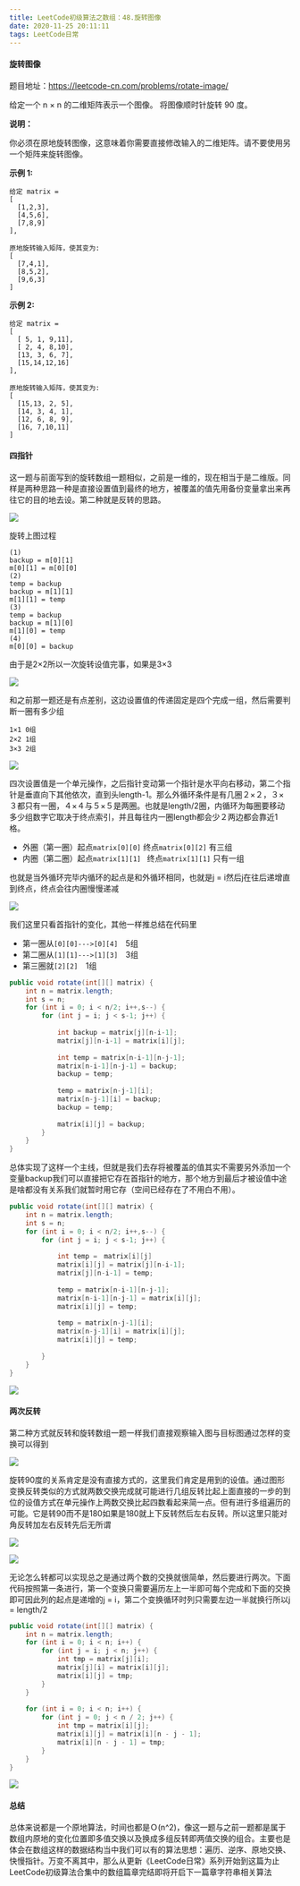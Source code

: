 ```yaml
---
title: LeetCode初级算法之数组：48.旋转图像
date: 2020-11-25 20:11:11
tags: LeetCode日常
---
```


#### 旋转图像

题目地址：https://leetcode-cn.com/problems/rotate-image/

给定一个 n × n 的二维矩阵表示一个图像。
将图像顺时针旋转 90 度。<!--more-->

**说明：**

你必须在原地旋转图像，这意味着你需要直接修改输入的二维矩阵。请不要使用另一个矩阵来旋转图像。

**示例 1:**

```
给定 matrix = 
[
  [1,2,3],
  [4,5,6],
  [7,8,9]
],

原地旋转输入矩阵，使其变为:
[
  [7,4,1],
  [8,5,2],
  [9,6,3]
]
```

**示例 2:**

```
给定 matrix =
[
  [ 5, 1, 9,11],
  [ 2, 4, 8,10],
  [13, 3, 6, 7],
  [15,14,12,16]
], 

原地旋转输入矩阵，使其变为:
[
  [15,13, 2, 5],
  [14, 3, 4, 1],
  [12, 6, 8, 9],
  [16, 7,10,11]
]
```



#### 四指针

这一题与前面写到的旋转数组一题相似，之前是一维的，现在相当于是二维版。同样是两种思路一种是直接设置值到最终的地方，被覆盖的值先用备份变量拿出来再往它的目的地去设。第二种就是反转的思路。

![](https://gitee.com/Jasper-zh/blogImage/raw/master/%E6%97%8B%E8%BD%AC%E5%9B%BE%E5%83%8F/1.gif)

旋转上图过程

```
(1) 
backup = m[0][1]
m[0][1] = m[0][0]
(2)
temp = backup
backup = m[1][1]
m[1][1] = temp
(3)
temp = backup
backup = m[1][0]
m[1][0] = temp
(4)
m[0][0] = backup
```

由于是2×2所以一次旋转设值完事，如果是3×3

![](https://gitee.com/Jasper-zh/blogImage/raw/master/%E6%97%8B%E8%BD%AC%E5%9B%BE%E5%83%8F/2.gif)

和之前那一题还是有点差别，这边设置值的传递固定是四个完成一组，然后需要判断一圈有多少组

```
1×1 0组
2×2 1组
3×3 2组
```

![](https://gitee.com/Jasper-zh/blogImage/raw/master/%E6%97%8B%E8%BD%AC%E5%9B%BE%E5%83%8F/1.png)

四次设置值是一个单元操作，之后指针变动第一个指针是水平向右移动，第二个指针是垂直向下其他依次，直到头length-1。那么外循环条件是有几圈２×２，３×３都只有一圈，４×４与５×５是两圈。也就是length/2圈，内循环为每圈要移动多少组数字它取决于终点索引，并且每往内一圈length都会少２两边都会靠近1格。

* 外圈（第一圈）起点`matrix[0][0]` 终点`matrix[0][2]` 有三组
* 内圈（第二圈）起点`matrix[1][1] ` 终点`matrix[1][1]` 只有一组

也就是当外循环完毕内循环的起点是和外循环相同，也就是j = i然后j在往后递增直到终点，终点会往内圈慢慢递减

![](https://gitee.com/Jasper-zh/blogImage/raw/master/%E6%97%8B%E8%BD%AC%E5%9B%BE%E5%83%8F/2.png)

我们这里只看首指针的变化，其他一样推总结在代码里

* 第一圈从`[0][0]--->[0][4]`　5组
* 第二圈从`[1][1]--->[1][3]`　3组
* 第三圈就`[2][2]`　1组

```java
public void rotate(int[][] matrix) {
	int n = matrix.length;
    int s = n;
    for (int i = 0; i < n/2; i++,s--) {
    	for (int j = i; j < s-1; j++) {
          
        	int backup = matrix[j][n-i-1];
            matrix[j][n-i-1] = matrix[i][j];
            
            int temp = matrix[n-i-1][n-j-1];
            matrix[n-i-1][n-j-1] = backup;
            backup = temp;
            
            temp = matrix[n-j-1][i];
            matrix[n-j-1][i] = backup;
   			backup = temp;
            
            matrix[i][j] = backup;
        }
    }
}
```

总体实现了这样一个主线，但就是我们去存将被覆盖的值其实不需要另外添加一个变量backup我们可以直接把它存在首指针的地方，那个地方到最后才被设值中途是啥都没有关系我们就暂时用它存（空间已经存在了不用白不用）。

```java
public void rotate(int[][] matrix) {
	int n = matrix.length;
    int s = n;
    for (int i = 0; i < n/2; i++,s--) {
    	for (int j = i; j < s-1; j++) {
            
            int temp =　matrix[i][j]
        	matrix[i][j] = matrix[j][n-i-1];
            matrix[j][n-i-1] = temp;
            
            temp = matrix[n-i-1][n-j-1];
            matrix[n-i-1][n-j-1] = matrix[i][j];
            matrix[i][j] = temp;
            
            temp = matrix[n-j-1][i];
            matrix[n-j-1][i] = matrix[i][j];
   			matrix[i][j] = temp;
 
        }
    }
}
```

![](https://gitee.com/Jasper-zh/blogImage/raw/master/%E6%97%8B%E8%BD%AC%E5%9B%BE%E5%83%8F/%EF%BC%93.png)



#### 两次反转

第二种方式就反转和旋转数组一题一样我们直接观察输入图与目标图通过怎样的变换可以得到

![](https://gitee.com/Jasper-zh/blogImage/raw/master/%E6%97%8B%E8%BD%AC%E5%9B%BE%E5%83%8F/%EF%BC%94.png)

旋转90度的关系肯定是没有直接方式的，这里我们肯定是用到的设值。通过图形变换反转类似的方式就两数交换完成就可能进行几组反转比起上面直接的一步的到位的设值方式在单元操作上两数交换比起四数看起来简一点。但有进行多组遍历的可能。它是转90而不是180如果是180就上下反转然后左右反转。所以这里只能对角反转加左右反转先后无所谓

![](https://gitee.com/Jasper-zh/blogImage/raw/master/%E6%97%8B%E8%BD%AC%E5%9B%BE%E5%83%8F/%EF%BC%95.png)

![](https://gitee.com/Jasper-zh/blogImage/raw/master/%E6%97%8B%E8%BD%AC%E5%9B%BE%E5%83%8F/%EF%BC%96.png)

无论怎么转都可以实现总之是通过两个数的交换就很简单，然后要进行两次。下面代码按照第一条进行，第一个变换只需要遍历左上一半即可每个完成和下面的交换即可因此列的起点是递增的j = i，第二个变换循环时列只需要左边一半就换行所以j = length/2

```java
public void rotate(int[][] matrix) {
    int n = matrix.length;
    for (int i = 0; i < n; i++) {
        for (int j = i; j < n; j++) {
            int tmp = matrix[j][i];
            matrix[j][i] = matrix[i][j];
            matrix[i][j] = tmp;
        }
    }
   
    for (int i = 0; i < n; i++) {
        for (int j = 0; j < n / 2; j++) {
            int tmp = matrix[i][j];
            matrix[i][j] = matrix[i][n - j - 1];
            matrix[i][n - j - 1] = tmp;
        }
    }
}
```

![](https://gitee.com/Jasper-zh/blogImage/raw/master/%E6%97%8B%E8%BD%AC%E5%9B%BE%E5%83%8F/%EF%BC%97.png)

#### 总结

总体来说都是一个原地算法，时间也都是Ｏ(n^2)，像这一题与之前一题都是属于数组内原地的变化位置即多值交换以及换成多组反转即两值交换的组合。主要也是体会在数组这样的数据结构当中我们可以有的算法思想：遍历、逆序、原地交换、快慢指针。万变不离其中，那么从更新《LeetCode日常》系列开始到这篇为止LeetCode初级算法合集中的数组篇章完结即将开启下一篇章字符串相关算法